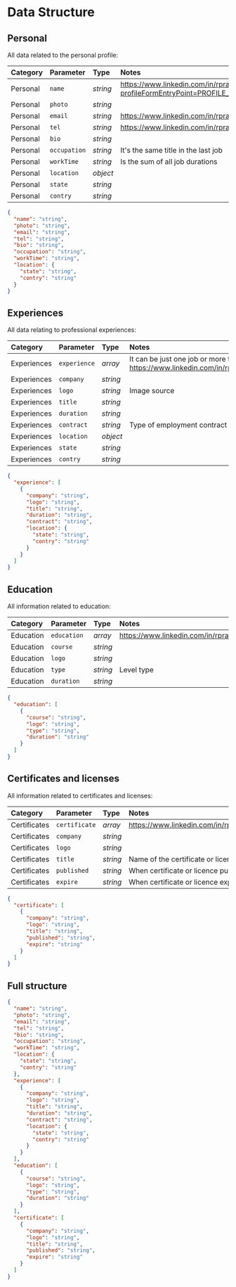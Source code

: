 # Data Structure

## Personal

All data related to the personal profile:

| Category | Parameter    | Type     | Notes                                                                                               |
| :------- | :----------- | :------- | :-------------------------------------------------------------------------------------------------- |
| Personal | `name`       | _string_ | https://www.linkedin.com/in/rpradosilva/edit/forms/intro/new/?profileFormEntryPoint=PROFILE_SECTION |
| Personal | `photo`      | _string_ |                                                                                                     |
| Personal | `email`      | _string_ | https://www.linkedin.com/in/rpradosilva/overlay/contact-info/                                       |
| Personal | `tel`        | _string_ | https://www.linkedin.com/in/rpradosilva/overlay/contact-info/                                       |
| Personal | `bio`        | _string_ |                                                                                                     |
| Personal | `occupation` | _string_ | It's the same title in the last job                                                                 |
| Personal | `workTime`   | _string_ | Is the sum of all job durations                                                                     |
| Personal | `location`   | _object_ |                                                                                                     |
| Personal | `state`      | _string_ |                                                                                                     |
| Personal | `contry`     | _string_ |                                                                                                     |

```json
{
  "name": "string",
  "photo": "string",
  "email": "string",
  "tel": "string",
  "bio": "string",
  "occupation": "string",
  "workTime": "string",
  "location": {
    "state": "string",
    "contry": "string"
  }
}
```

## Experiences

All data relating to professional experiences:

| Category    | Parameter    | Type     | Notes                                                                                                    |
| :---------- | :----------- | :------- | :------------------------------------------------------------------------------------------------------- |
| Experiences | `experience` | _array_  | It can be just one job or more than one job. https://www.linkedin.com/in/rpradosilva/details/experience/ |
| Experiences | `company`    | _string_ |                                                                                                          |
| Experiences | `logo`       | _string_ | Image source                                                                                             |
| Experiences | `title`      | _string_ |                                                                                                          |
| Experiences | `duration`   | _string_ |                                                                                                          |
| Experiences | `contract`   | _string_ | Type of employment contract                                                                              |
| Experiences | `location`   | _object_ |                                                                                                          |
| Experiences | `state`      | _string_ |                                                                                                          |
| Experiences | `contry`     | _string_ |                                                                                                          |

```json
{
  "experience": [
    {
      "company": "string",
      "logo": "string",
      "title": "string",
      "duration": "string",
      "contract": "string",
      "location": {
        "state": "string",
        "contry": "string"
      }
    }
  ]
}
```

## Education

All information related to education:

| Category  | Parameter   | Type     | Notes                                                      |
| :-------- | :---------- | :------- | :--------------------------------------------------------- |
| Education | `education` | _array_  | https://www.linkedin.com/in/rpradosilva/details/education/ |
| Education | `course`    | _string_ |                                                            |
| Education | `logo`      | _string_ |                                                            |
| Education | `type`      | _string_ | Level type                                                 |
| Education | `duration`  | _string_ |                                                            |

```json
{
  "education": [
    {
      "course": "string",
      "logo": "string",
      "type": "string",
      "duration": "string"
    }
  ]
}
```

## Certificates and licenses

All information related to certificates and licenses:

| Category     | Parameter     | Type     | Notes                                                           |
| :----------- | :------------ | :------- | :-------------------------------------------------------------- |
| Certificates | `certificate` | _array_  | https://www.linkedin.com/in/rpradosilva/details/certifications/ |
| Certificates | `company`     | _string_ |                                                                 |
| Certificates | `logo`        | _string_ |                                                                 |
| Certificates | `title`       | _string_ | Name of the certificate or licence                              |
| Certificates | `published`   | _string_ | When certificate or licence published                           |
| Certificates | `expire`      | _string_ | When certificate or licence expire                              |

```json
{
  "certificate": [
    {
      "company": "string",
      "logo": "string",
      "title": "string",
      "published": "string",
      "expire": "string"
    }
  ]
}
```

## Full structure

```json
{
  "name": "string",
  "photo": "string",
  "email": "string",
  "tel": "string",
  "bio": "string",
  "occupation": "string",
  "workTime": "string",
  "location": {
    "state": "string",
    "contry": "string"
  },
  "experience": [
    {
      "company": "string",
      "logo": "string",
      "title": "string",
      "duration": "string",
      "contract": "string",
      "location": {
        "state": "string",
        "contry": "string"
      }
    }
  ],
  "education": [
    {
      "course": "string",
      "logo": "string",
      "type": "string",
      "duration": "string"
    }
  ],
  "certificate": [
    {
      "company": "string",
      "logo": "string",
      "title": "string",
      "published": "string",
      "expire": "string"
    }
  ]
}
```
